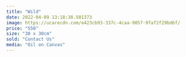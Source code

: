 ```yaml
---
title: "Wild"
date: 2022-04-09 13:18:38.501373
image: https://ucarecdn.com/e423cb93-337c-4caa-9057-9faf2f29bd6f/
price: "550"
size: "30 x 30cm"
sold: "Contact Us"
media: "Oil on Canvas"
---
```


